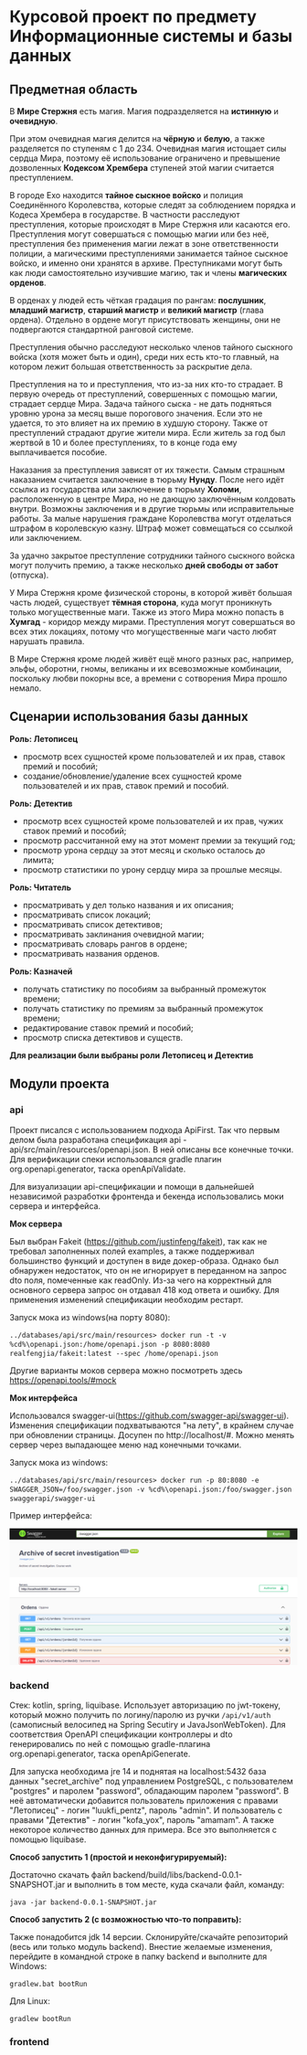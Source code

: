 # Курсовой проект по предмету Информационные системы и базы данных

## Предметная область

В **Мире Стержня** есть магия. Магия подразделяется на **истинную** и **очевидную**. 

При этом очевидная магия делится на **чёрную** и **белую**, а также разделяется по ступеням с 1 до 234. Очевидная магия истощает силы сердца Мира, поэтому её использование ограничено и превышение дозволенных **Кодексом Хрембера** ступеней этой магии считается преступлением. 

В городе Ехо находится **тайное сыскное войско** и полиция Соединённого Королевства, которые следят за соблюдением порядка и Кодеса Хрембера в государстве. В частности расследуют преступления, которые происходят в Мире Стержня или касаются его. Преступления могут совершаться с помощью магии или без неё, преступления без применения магии лежат в зоне ответственности полиции, а магическими преступлениями занимается тайное сыскное войско, и именно они хранятся в архиве. Преступниками могут быть как люди самостоятельно изучившие магию, так и члены **магических орденов**. 

В орденах у людей есть чёткая градация по рангам: **послушник**, **младший магистр**, **старший магистр** и **великий магистр** (глава ордена). Отдельно в ордене могут присутствовать женщины, они не подвергаются стандартной ранговой системе. 

Преступления обычно расследуют несколько членов тайного сыскного войска (хотя может быть и один), среди них есть кто-то главный, на котором лежит большая ответственность за раскрытие дела.

Преступления на то и преступления, что из-за них кто-то страдает. В первую очередь от преступлений, совершенных с помощью магии, страдает сердце Мира. Задача тайного сыска - не дать подняться уровню урона за месяц выше порогового значения. Если это не удается, то это влияет на их премию в худшую сторону. Также от преступлений страдают другие жители мира. Если житель за год был жертвой в 10 и более преступлениях, то в конце года ему выплачивается пособие.

Наказания за преступления зависят от их тяжести. Самым страшным наказанием считается заключение в тюрьму **Нунду**. После него идёт ссылка из государства или заключение в тюрьму **Холоми**, расположенную в центре Мира, но не дающую заключённым колдовать внутри. Возможны заключения и в другие тюрьмы или исправительные работы. За малые нарушения граждане Королевства могут отделаться штрафом в королевскую казну. Штраф может совмещаться со ссылкой или заключением.

За удачно закрытое преступление сотрудники тайного сыскного войска могут получить премию, а также несколько **дней свободы от забот** (отпуска).

У Мира Стержня кроме физической стороны, в которой живёт большая часть людей, существует **тёмная сторона**, куда могут проникнуть только могущественные маги. Также из этого Мира можно попасть в **Хумгад** - коридор между мирами. Преступления могут совершаться во всех этих локациях, потому что могущественные маги часто любят нарушать правила.

В Мире Стержня кроме людей живёт ещё много разных рас, например, эльфы, оборотни, гномы, великаны и их всевозможные комбинации, поскольку любви покорны все, а времени с сотворения Мира прошло немало.


## Сценарии использования базы данных

**Роль: Летописец**
- просмотр всех сущностей кроме пользователей и их прав, ставок премий и пособий;
- создание/обновление/удаление всех сущностей кроме пользователей и их прав, ставок премий и пособий.

**Роль: Детектив**
- просмотр всех сущностей кроме пользователей и их прав, чужих ставок премий и пособий;
- просмотр рассчитанной ему на этот момент премии за текущий год;
- просмотр урона сердцу за этот месяц и сколько осталось до лимита;
- просмотр статистики по урону сердцу мира за прошлые месяцы.

**Роль: Читатель**
- просматривать у дел только названия и их описания;
- просматривать список локаций;
- просматривать список детективов;
- просматривать заклинания очевидной магии;
- просматривать словарь рангов в ордене;
- просматривать названия орденов.

**Роль: Казначей**
- получать статистику по пособиям за выбранный промежуток времени;
- получать статистику по премиям за выбранный промежуток времени;
- редактирование ставок премий и пособий;
- просмотр списка детективов и существ.

**Для реализации были выбраны роли Летописец и Детектив**

## Модули проекта

### api
Проект писался c использованием подхода ApiFirst. Так что первым делом
была разработана спецификация api - api/src/main/resources/openapi.json.
В ней описаны все конечные точки. Для верификации спеки использовался gradle плагин
org.openapi.generator, таска openApiValidate.

Для визуализации api-спецификации и помощи в дальнейшей независимой разработки
фронтенда и бекенда использовались моки сервера и интерфейса.

**Мок сервера**

Был выбран Fakeit (https://github.com/justinfeng/fakeit), так как не требовал заполненных полей examples,
а также поддерживал большинство функций и доступен в виде докер-образа. Однако был обнаружен недостаток, что
он не игнорирует в переданном на запрос dto поля, помеченные как readOnly. Из-за чего на корректный для основного
сервера запрос он отдавал 418 код ответа и ошибку. Для применения изменений спецификации необходим рестарт.

Запуск мока из windows(на порту 8080):

    ../databases/api/src/main/resources> docker run -t -v %cd%\openapi.json:/home/openapi.json -p 8080:8080 realfengjia/fakeit:latest --spec /home/openapi.json

Другие варианты моков сервера можно посмотреть здесь https://openapi.tools/#mock

**Мок интерфейса**

Использовался swagger-ui(https://github.com/swagger-api/swagger-ui). Изменения спецификации подхватываются "на лету", в крайнем
случае при обновлении страницы. Досупен по http://localhost/#. Можно менять сервер через выпадающее меню над конечными точками.

Запуск мока из windows:

    ../databases/api/src/main/resources> docker run -p 80:8080 -e SWAGGER_JSON=/foo/swagger.json -v %cd%\openapi.json:/foo/swagger.json swaggerapi/swagger-ui

Пример интерфейса:

![Пример интерфейса](/docs/img/swagger.PNG "Пример интерфейса")

### backend

Стек: kotlin, spring, liquibase. Использует авторизацию по jwt-токену, который можно получить по логину/паролю из ручки `/api/v1/auth` (самописный велосипед на Spring Secutiry и JavaJsonWebToken).
Для соответствия OpenAPI спецификации контроллеры и dto генерировались по ней с помощью gradle-плагина org.openapi.generator, таска openApiGenerate.

Для запуска необходима jre 14 и поднятая на localhost:5432 база данных "secret_archive" под управлением PostgreSQL, с пользователем "postgres" и паролем "password", обладающим паролем "password".
В неё автоматически добавится пользователь приложения с правами "Летописец" - логин "luukfi_pentz", пароль "admin".
И пользователь с правами "Детектив" - логин "kofa_yox", пароль "amamam". А также некоторое количество данных для примера. Все это выполняется с помощью liquibase.

**Способ запустить 1 (простой и неконфигурируемый):**

Достаточно скачать файл backend/build/libs/backend-0.0.1-SNAPSHOT.jar
и выполнить в том месте, куда скачали файл, команду:

    java -jar backend-0.0.1-SNAPSHOT.jar

**Способ запустить 2 (с возможностью что-то поправить):**

Также понадобится jdk 14 версии. 
Склонируйте/скачайте репозиторий (весь или только модуль backend).
Внестие желаемые изменения, перейдите в командной строке в папку backend и выполните для Windows:

    gradlew.bat bootRun

Для Linux:

    gradlew bootRun

### frontend
